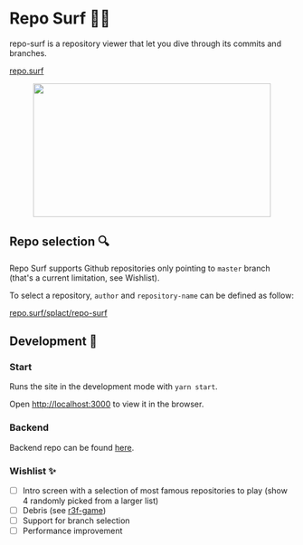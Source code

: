 # Repo Surf 🏄‍♂️

repo-surf is a repository viewer that let you dive through its commits and branches.

[repo.surf](https://repo.surf)

<p align="center">
  <img width="420" height="236" src="https://github.com/splact/repo-surf/blob/master/preview.gif?raw=true">
</p>

## Repo selection 🔍

Repo Surf supports Github repositories only pointing to `master` branch (that's a current limitation, see Wishlist).

To select a repository, `author` and `repository-name` can be defined as follow:

[repo.surf/splact/repo-surf](https://repo.surf/splact/repo-surf)

## Development 🔨

### Start

Runs the site in the development mode with `yarn start`.

Open [http://localhost:3000](http://localhost:3000) to view it in the browser.

### Backend

Backend repo can be found [here](https://github.com/Splact/repo-surf-backend).

### Wishlist ✨

- [ ] Intro screen with a selection of most famous repositories to play (show 4 randomly picked from a larger list)
- [ ] Debris (see [r3f-game](https://codesandbox.io/embed/r3f-game-i2160))
- [ ] Support for branch selection
- [ ] Performance improvement
